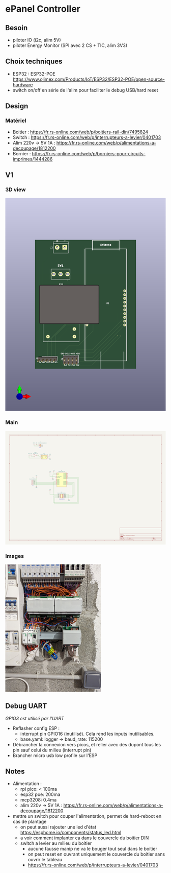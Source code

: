 # ePanel Controller

## Besoin

- piloter IO (i2c, alim 5V)
- piloter Energy Monitor (SPI avec 2 CS + TIC, alim 3V3)

## Choix techniques

- ESP32 : ESP32-POE https://www.olimex.com/Products/IoT/ESP32/ESP32-POE/open-source-hardware
- switch on/off en série de l'alim pour faciliter le debug USB/hard reset

## Design

### Matériel

- Boitier : https://fr.rs-online.com/web/p/boitiers-rail-din/7495824
- Switch : https://fr.rs-online.com/web/p/interrupteurs-a-levier/0401703
- Alim 220v -> 5V 1A : https://fr.rs-online.com/web/p/alimentations-a-decoupage/1812200
- Bornier : https://fr.rs-online.com/web/p/borniers-pour-circuits-imprimes/1444286

## V1

### 3D view

![](v1/3dview.png)

### Main

![](v1/schematic.png)

### Images

<img src="v1/pictures/tableau.jpg" width="300">

## Debug UART

_GPIO3 est utilisé par l'UART_

- Reflasher config ESP :
  - interrupt pin GPIO16 (inutilisé). Cela rend les inputs inutilisables.
  - base.yaml: logger -> baud_rate: 115200
- Débrancher la connexion vers picos, et relier avec des dupont tous les pin sauf celui du milieu (interrupt pin)
- Brancher micro usb low profile sur l'ESP

## Notes

- Alimentation : 
  - rpi pico: < 100ma
  - esp32 poe: 200ma
  - mcp3208: 0.4ma
  - alim 220v -> 5V 1A : https://fr.rs-online.com/web/p/alimentations-a-decoupage/1812200
- mettre un switch pour couper l'alimentation, permet de hard-reboot en cas de plantage
  - on peut aussi rajouter une led d'état https://esphome.io/components/status_led.html
  - a voir comment implanter ca dans le couvercle du boitier DIN
  - switch a levier au milieu du boitier 
    - aucune fausse manip ne va le bouger tout seul dans le boitier
    - on peut reset en ouvrant uniquement le couvercle du boitier sans ouvrir le tableau
    - https://fr.rs-online.com/web/p/interrupteurs-a-levier/0401703
